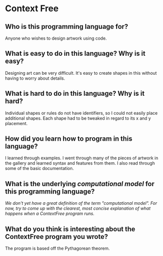 # Context Free

##  Who is this programming language for?

Anyone who wishes to design artwork using code.

## What is easy to do in this language? Why is it easy?

Designing art can be very difficult. It's easy to create shapes in this 
without having to worry about details.

## What is hard to do in this language? Why is it hard?

Individual shapes or rules do not have identifiers, so I could not 
easily place additional shapes. Each shape had to be tweaked in regard 
to its x and y placement.

## How did you learn how to program in this language?

I learned through examples. I went through many of the pieces of artwork 
in the gallery and learned syntax and features from them. I also read 
through some of the basic documentation.

## What is the underlying _computational model_ for this programming language? 
_We don't yet have a great definition of the term "computational model". 
For now, try to come up with the clearest, most concise explanation of what 
happens when a ContextFree program runs._



## What do you think is interesting about the ContextFree program you wrote?

The program is based off the Pythagorean theorem. 
